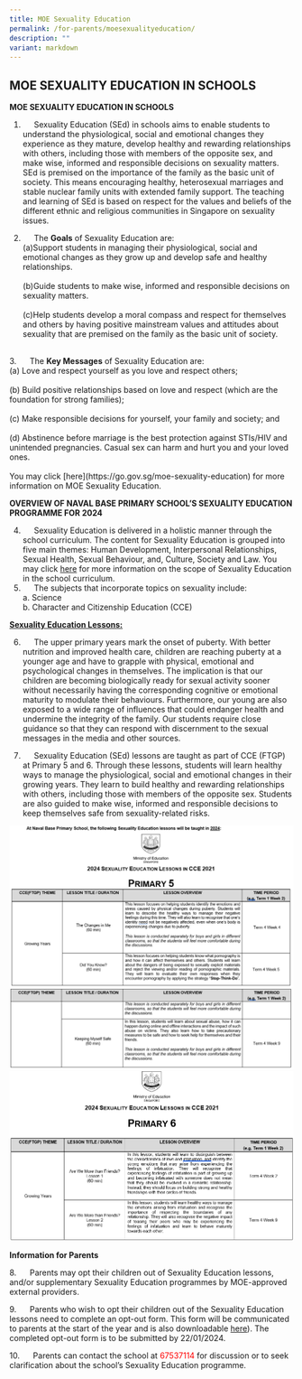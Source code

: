 ```yaml
---
title: MOE Sexuality Education
permalink: /for-parents/moesexualityeducation/
description: ""
variant: markdown
---
```

MOE SEXUALITY EDUCATION IN SCHOOLS
----------------------------------
<b>MOE SEXUALITY EDUCATION IN SCHOOLS</b>

1. &nbsp;&nbsp;&nbsp;&nbsp;&nbsp;Sexuality Education (SEd) in schools aims to enable students to understand the physiological, social and emotional changes they experience as they mature, develop healthy and rewarding relationships with others, including those with members of the opposite sex, and make wise, informed and responsible decisions on sexuality matters. SEd is premised on the importance of the family as the basic unit of society. This means encouraging healthy, heterosexual marriages and stable nuclear family units with extended family support. The teaching and learning of SEd is based on respect for the values and beliefs of the different ethnic and religious communities in Singapore on sexuality issues.

2.	&nbsp;&nbsp;&nbsp;&nbsp;&nbsp;The <b>Goals</b> of Sexuality Education are:<br>
(a)Support students in managing their physiological, social and emotional changes as they grow up and develop safe and healthy relationships.<br><br>
(b)Guide students to make wise, informed and responsible decisions on sexuality matters.<br><br>
(c)Help students develop a moral compass and respect for themselves and others by having positive mainstream values and attitudes about sexuality that are premised on the family as the basic unit of society.
<br>
3.	&nbsp;&nbsp;&nbsp;&nbsp;&nbsp;The <b>Key Messages</b> of Sexuality Education are:<br>
(a)	Love and respect yourself as you love and respect others;<br><br>
(b)	Build positive relationships based on love and respect (which are the foundation for strong families);<br><br>
(c)	Make responsible decisions for yourself, your family and society; and<br><br>
(d)	Abstinence before marriage is the best protection against STIs/HIV and unintended pregnancies. Casual sex can harm and hurt you and your loved ones.<br><br>
You may click [here](https://go.gov.sg/moe-sexuality-education) for more information on MOE Sexuality Education. 

<b>OVERVIEW OF NAVAL BASE PRIMARY SCHOOL’S SEXUALITY EDUCATION PROGRAMME FOR 2024</b><br>

4. &nbsp;&nbsp;&nbsp;&nbsp;&nbsp;Sexuality Education is delivered in a holistic manner through the school curriculum. The content for Sexuality Education is grouped into five main themes: Human Development, Interpersonal Relationships, Sexual Health, Sexual Behaviour, and, Culture, Society and Law. You may click [here](https://go.gov.sg/moe-sexuality-education-scope) for more information on the scope of Sexuality Education in the school curriculum.
5.	&nbsp;&nbsp;&nbsp;&nbsp;&nbsp;The subjects that incorporate topics on sexuality include:<br>
a.	Science<br>
b.	Character and Citizenship Education (CCE)

<b><u>Sexuality Education Lessons:</u></b><br>

6. &nbsp;&nbsp;&nbsp;&nbsp;&nbsp;The upper primary years mark the onset of puberty. With better nutrition and improved health care, children are reaching puberty at a younger age and have to grapple with physical, emotional and psychological changes in themselves. The implication is that our children are becoming biologically ready for sexual activity sooner without necessarily having the corresponding cognitive or emotional maturity to modulate their behaviours. Furthermore, our young are also exposed to a wide range of influences that could endanger health and undermine the integrity of the family. Our students require close guidance so that they can respond with discernment to the sexual messages in the media and other sources. 

7. &nbsp;&nbsp;&nbsp;&nbsp;&nbsp;Sexuality Education (SEd) lessons are taught as part of CCE (FTGP) at Primary 5 and 6. Through these lessons, students will learn healthy ways to manage the physiological, social and emotional changes in their growing years. They learn to build healthy and rewarding relationships with others, including those with members of the opposite sex. Students are also guided to make wise, informed and responsible decisions to keep themselves safe from sexuality-related risks.

![](/images/SEXUALITY%20EDUCATION%20/Pic_1.png)
![](/images/SEXUALITY%20EDUCATION%20/Pic_2.png)
![](/images/SEXUALITY%20EDUCATION%20/Pic_3.png)


**Information for Parents**

8.&nbsp;&nbsp;&nbsp;&nbsp;&nbsp; Parents may opt their children out of Sexuality Education lessons, and/or supplementary Sexuality Education programmes by MOE-approved external providers.

9.&nbsp;&nbsp;&nbsp;&nbsp;&nbsp; Parents who wish to opt their children out of the Sexuality Education lessons need to complete an opt-out form. This form will be communicated&nbsp; to parents at the start of the year and is also downloadable [here](/files/Sexuality%20Education/Opt_Out_Form_2024.pdf)). The completed opt-out form is to be submitted by 22/01/2024.

10.&nbsp;&nbsp;&nbsp;&nbsp;&nbsp; Parents can contact the school at <font color="red">67537114</font> for discussion or to seek clarification about the school’s Sexuality Education programme.